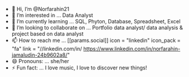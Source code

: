 - 👋 Hi, I’m @Norfarahin21
- 👀 I’m interested in ... Data Analyst
- 🌱 I’m currently learning ... SQL, Phyton, Database, Spreadsheet, Excel
- 💞️ I’m looking to collaborate on ... Portfolio data analyst/ data analysis & project based on data analyst
- 📫 How to reach me ...  [[params.social]]
    icon = "linkedin"
    icon_pack = "fa"
    link = "//linkedin.com/in/ https://www.linkedin.com/in/norfarahin-jamaludin-24b9602a8/"
- 😄 Pronouns: ... she/her
- ⚡ Fun fact: ... I love music, I love to discover new things!

<!---
Norfarahin21/Norfarahin21 is a ✨ special ✨ repository because its `README.md` (this file) appears on your GitHub profile.
You can click the Preview link to take a look at your changes.
--->
